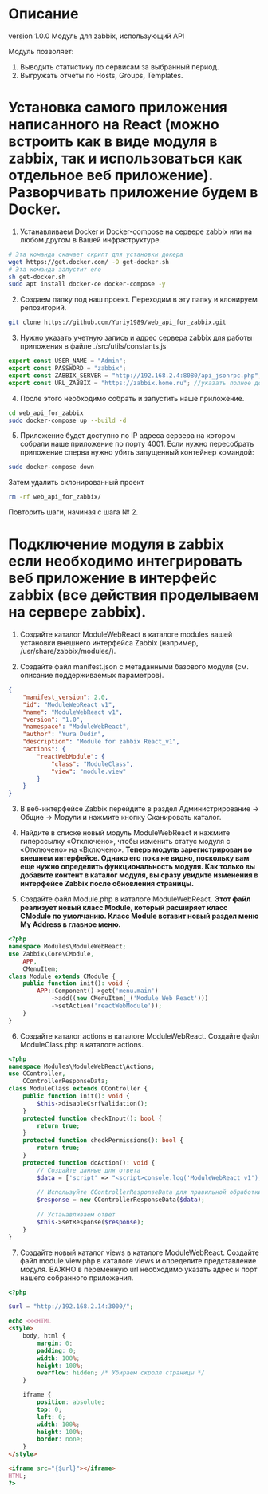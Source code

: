 # Описание

version 1.0.0
Модуль для zabbix, использующий API

Модуль позволяет:
1. Выводить статистику по сервисам за выбранный период.
2. Выгружать отчеты по Hosts, Groups, Templates.

# Установка самого приложения написанного на React (можно встроить как в виде модуля в zabbix, так и использоваться как отдельное веб приложение). Разворчивать приложение будем в Docker.
1. Устанавливаем Docker и Docker-compose на сервере zabbix или на любом другом в Вашей инфраструктуре.
```bash
# Эта команда скачает скрипт для установки докера
wget https://get.docker.com/ -O get-docker.sh
# Эта команда запустит его
sh get-docker.sh   
sudo apt install docker-ce docker-compose -y 
```
2. Создаем папку под наш проект. Переходим в эту папку и клонируем репозиторий.
```bash
git clone https://github.com/Yuriy1989/web_api_for_zabbix.git
```
3. Нужно указать учетную запись и адрес сервера zabbix для работы приложения в файле ./src/utils/constants.js
```js
export const USER_NAME = "Admin";
export const PASSWORD = "zabbix";
export const ZABBIX_SERVER = "http://192.168.2.4:8080/api_jsonrpc.php";
export const URL_ZABBIX = "https://zabbix.home.ru"; //указать полное доменное имя адреса сервера
```
4. После этого необходимо собрать и запустить наше приложение.
```bash
cd web_api_for_zabbix
sudo docker-compose up --build -d
```
5. Приложение будет доступно по IP адреса сервера на котором собрали наше приложение по порту 4001.
Если нужно пересобрать приложение сперва нужно убить запущенный контейнер командой:
```bash
sudo docker-compose down
```
Затем удалить склонированный проект
```bash
rm -rf web_api_for_zabbix/
```
Повторить шаги, начиная с шага № 2.

# Подключение модуля в zabbix если необходимо интегрировать веб приложение в интерфейс zabbix (все действия проделываем на сервере zabbix).

1. Создайте каталог ModuleWebReact в каталоге modules вашей установки внешнего интерфейса Zabbix (например, /usr/share/zabbix/modules/).

2. Создайте файл manifest.json с метаданными базового модуля (см. описание поддерживаемых параметров).
```json
{
    "manifest_version": 2.0,
    "id": "ModuleWebReact_v1",
    "name": "ModuleWebReact v1",
    "version": "1.0",
    "namespace": "ModuleWebReact",
    "author": "Yura Dudin",
    "description": "Module for zabbix React_v1",
    "actions": {
        "reactWebModule": {
            "class": "ModuleClass",
            "view": "module.view"
        }
    }
}
```
3. В веб-интерфейсе Zabbix перейдите в раздел Администрирование → Общие → Модули и нажмите кнопку Сканировать каталог.

4. Найдите в списке новый модуль ModuleWebReact и нажмите гиперссылку «Отключено», чтобы изменить статус модуля с «Отключено» на «Включено».
**Теперь модуль зарегистрирован во внешнем интерфейсе. Однако его пока не видно, поскольку вам еще нужно определить функциональность модуля. Как только вы добавите контент в каталог модуля, вы сразу увидите изменения в интерфейсе Zabbix после обновления страницы.**

5. Создайте файл Module.php в каталоге ModuleWebReact.
**Этот файл реализует новый класс Module, который расширяет класс CModule по умолчанию. Класс Module вставит новый раздел меню My Address в главное меню.**
```php
<?php
namespace Modules\ModuleWebReact;
use Zabbix\Core\CModule,
    APP,
    CMenuItem;
class Module extends CModule {
    public function init(): void {
        APP::Component()->get('menu.main')
            ->add((new CMenuItem(_('Module Web React')))
            ->setAction('reactWebModule'));
    }
}
```

6. Создайте каталог actions в каталоге ModuleWebReact.
Создайте файл ModuleClass.php в каталоге actions.
```php
<?php
namespace Modules\ModuleWebReact\Actions;
use CController,
    CControllerResponseData;
class ModuleClass extends CController {
    public function init(): void {
        $this->disableCsrfValidation();
    }
    protected function checkInput(): bool {
        return true;
    }
    protected function checkPermissions(): bool {
        return true;
    }
    protected function doAction(): void {
        // Создайте данные для ответа
        $data = ['script' => "<script>console.log('ModuleWebReact v1');</script>"];
        
        // Используйте CControllerResponseData для правильной обработки ответа
        $response = new CControllerResponseData($data);
        
        // Устанавливаем ответ
        $this->setResponse($response);
    }
}
```
7. Создайте новый каталог views в каталоге ModuleWebReact.
Создайте файл module.view.php в каталоге views и определите представление модуля. ВАЖНО в переменную url необходимо указать адрес и порт нашего собранного приложения.
```php
<?php 

$url = "http://192.168.2.14:3000/";

echo <<<HTML
<style>
    body, html {
        margin: 0;
        padding: 0;
        width: 100%;
        height: 100%;
        overflow: hidden; /* Убираем скролл страницы */
    }

    iframe {
        position: absolute;
        top: 0;
        left: 0;
        width: 100%;
        height: 100%;
        border: none;
    }
</style>

<iframe src="{$url}"></iframe>
HTML;
?>
```
